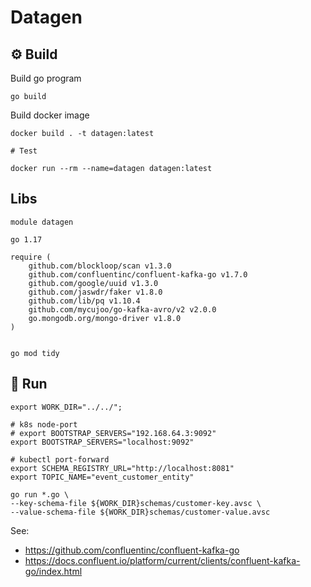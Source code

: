 # Datagen

## :gear: Build
Build go program
```shell
go build
```

Build docker image
```shell
docker build . -t datagen:latest

# Test

docker run --rm --name=datagen datagen:latest
```

## Libs
```
module datagen

go 1.17

require (
	github.com/blockloop/scan v1.3.0
	github.com/confluentinc/confluent-kafka-go v1.7.0
	github.com/google/uuid v1.3.0
	github.com/jaswdr/faker v1.8.0
	github.com/lib/pq v1.10.4
	github.com/mycujoo/go-kafka-avro/v2 v2.0.0
	go.mongodb.org/mongo-driver v1.8.0
)
```

```shell

go mod tidy
```


## :rocket: Run
```shell
export WORK_DIR="../../";

# k8s node-port
# export BOOTSTRAP_SERVERS="192.168.64.3:9092"
export BOOTSTRAP_SERVERS="localhost:9092"

# kubectl port-forward
export SCHEMA_REGISTRY_URL="http://localhost:8081"
export TOPIC_NAME="event_customer_entity"

go run *.go \
--key-schema-file ${WORK_DIR}schemas/customer-key.avsc \
--value-schema-file ${WORK_DIR}schemas/customer-value.avsc
```

See:
* https://github.com/confluentinc/confluent-kafka-go
* https://docs.confluent.io/platform/current/clients/confluent-kafka-go/index.html